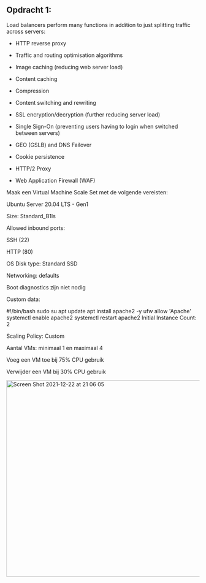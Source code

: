 ## Opdracht 1:

Load balancers perform many functions in addition to just splitting traffic across servers:

- HTTP reverse proxy

- Traffic and routing optimisation algorithms

- Image caching (reducing web server load)

- Content caching

- Compression

- Content switching and rewriting

- SSL encryption/decryption (further reducing server load)

- Single Sign-On (preventing users having to login when switched between servers)

- GEO (GSLB) and DNS Failover

- Cookie persistence

- HTTP/2 Proxy

- Web Application Firewall (WAF)

Maak een Virtual Machine Scale Set met de volgende vereisten:

Ubuntu Server 20.04 LTS - Gen1

Size: Standard_B1ls

Allowed inbound ports:

SSH (22)

HTTP (80)

OS Disk type: Standard SSD

Networking: defaults

Boot diagnostics zijn niet nodig

Custom data: 
	
  #!/bin/bash
sudo su
apt update
apt install apache2 -y
ufw allow 'Apache'
systemctl enable apache2
systemctl restart apache2
Initial Instance Count: 2

Scaling Policy: Custom

Aantal VMs: minimaal 1 en maximaal 4

Voeg een VM toe bij 75% CPU gebruik

Verwijder een VM bij 30% CPU gebruik


<img width="513" alt="Screen Shot 2021-12-22 at 21 06 05" src="https://user-images.githubusercontent.com/89514322/147149273-efb064da-a552-4aa2-9822-144584cf0996.png">


